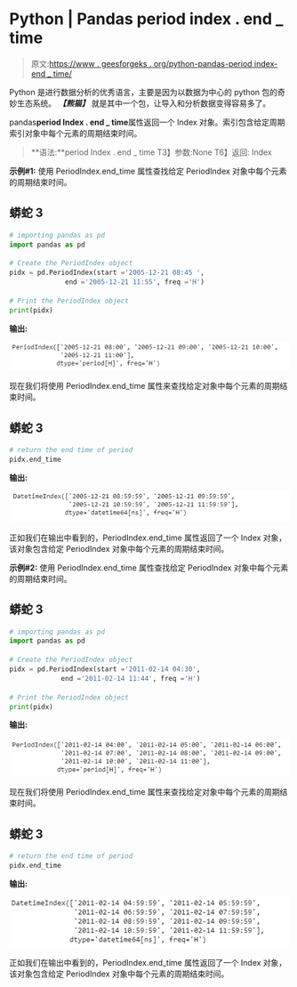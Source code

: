 # Python | Pandas period index . end _ time

> 原文:[https://www . geesforgeks . org/python-pandas-period index-end _ time/](https://www.geeksforgeeks.org/python-pandas-periodindex-end_time/)

Python 是进行数据分析的优秀语言，主要是因为以数据为中心的 python 包的奇妙生态系统。 ***【熊猫】*** 就是其中一个包，让导入和分析数据变得容易多了。

pandas**period Index . end _ time**属性返回一个 Index 对象。索引包含给定周期索引对象中每个元素的周期结束时间。

> **语法:**period Index . end _ time
> T3】参数:None
> T6】返回: Index

**示例#1:** 使用 PeriodIndex.end_time 属性查找给定 PeriodIndex 对象中每个元素的周期结束时间。

## 蟒蛇 3

```py
# importing pandas as pd
import pandas as pd

# Create the PeriodIndex object
pidx = pd.PeriodIndex(start ='2005-12-21 08:45 ',
              end ='2005-12-21 11:55', freq ='H')

# Print the PeriodIndex object
print(pidx)
```

**输出:**

![](img/ac6f8721ba30b7878a240f43f197e233.png)

现在我们将使用 PeriodIndex.end_time 属性来查找给定对象中每个元素的周期结束时间。

## 蟒蛇 3

```py
# return the end time of period
pidx.end_time
```

**输出:**

![](img/2b128bb9b7752de927f1763258cd74c3.png)

正如我们在输出中看到的，PeriodIndex.end_time 属性返回了一个 Index 对象，该对象包含给定 PeriodIndex 对象中每个元素的周期结束时间。

**示例#2:** 使用 PeriodIndex.end_time 属性查找给定 PeriodIndex 对象中每个元素的周期结束时间。

## 蟒蛇 3

```py
# importing pandas as pd
import pandas as pd

# Create the PeriodIndex object
pidx = pd.PeriodIndex(start ='2011-02-14 04:30',
             end ='2011-02-14 11:44', freq ='H')

# Print the PeriodIndex object
print(pidx)
```

**输出:**

![](img/b9f3f75457d2cba0a4d6940026ebf977.png)

现在我们将使用 PeriodIndex.end_time 属性来查找给定对象中每个元素的周期结束时间。

## 蟒蛇 3

```py
# return the end time of period
pidx.end_time
```

**输出:**

![](img/8c1f2e5881186497d09f20845247b32f.png)

正如我们在输出中看到的，PeriodIndex.end_time 属性返回了一个 Index 对象，该对象包含给定 PeriodIndex 对象中每个元素的周期结束时间。